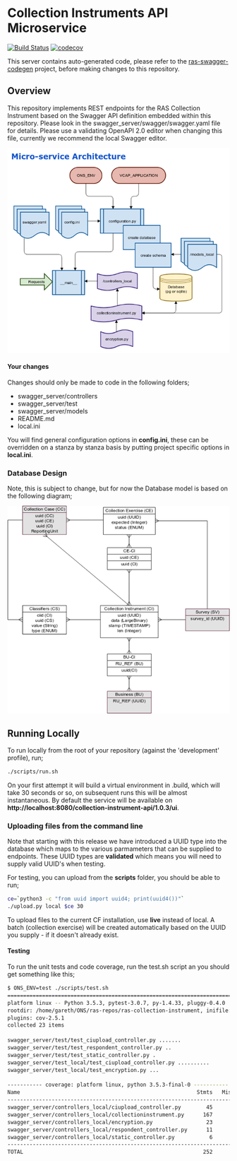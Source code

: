 # Collection Instruments API Microservice
[![Build Status](https://travis-ci.org/ONSdigital/ras-collection-instrument.svg?branch=master)](https://travis-ci.org/ONSdigital/ras-collection-instrument-demo)
[![codecov](https://codecov.io/gh/onsdigital/ras-collection-instrument/branch/master/graph/badge.svg)](https://codecov.io/gh/onsdigital/ras-collection-instrument-demo)

This server contains auto-generated code, please refer to the 
[ras-swagger-codegen](https://github.com/ONSdigital/ras-swagger-codegen) project, before making changes 
to this repository.

## Overview

This repository implements REST endpoints for the RAS Collection Instrument based on the Swagger API 
definition embedded within this repository. Please look in the swagger_server/swagger/swagger.yaml file for details.
Please use a validating OpenAPI 2.0 editor when changing this file, currently we recommend the local
Swagger editor.

![ons_startup.png](ons_startup.png)

#### Your changes

Changes should only be made to code in the following folders;

* swagger\_server/controllers
* swagger\_server/test
* swagger\_server/models
* README.md
* local.ini

You will find general configuration options in **config.ini**, these can
be overridden on a stanza by stanza basis by putting project specific
options in **local.ini**.

### Database Design

Note, this is subject to change, but for now the Database model is based
on the following diagram;

![ons_erm.png](ons_erm.png)

## Running Locally

To run locally from the root of your repository (against the 'development' profile), run;

```bash
./scripts/run.sh
```

On your first attempt it will build a virtual environment in .build, which will take 30 seconds or so, on 
subsequent runs this will be almost instantaneous. By default the service will be available 
on **http://localhost:8080/collection-instrument-api/1.0.3/ui**.

### Uploading files from the command line

Note that starting with this release we have introduced a UUID type into
the database which maps to the various parmameters that can be supplied
to endpoints. These UUID types are **validated** which means you will need
to supply valid UUID's when testing.

For testing, you can upload from the **scripts** folder, you should be able to run;

```bash
ce=`python3 -c "from uuid import uuid4; print(uuid4())"`
./upload.py local $ce 30
```
To upload files to the current CF installation, use **live** instead of local.
A batch (collection exercise) will be created automatically based on the UUID you
supply - if it doesn't already exist.

#### Testing

To run the unit tests and code coverage, run the test.sh script an you should get something like this;

```bash
$ ONS_ENV=test ./scripts/test.sh
================================================================================================= test session starts =================================================================================================
platform linux -- Python 3.5.3, pytest-3.0.7, py-1.4.33, pluggy-0.4.0
rootdir: /home/gareth/ONS/ras-repos/ras-collection-instrument, inifile:
plugins: cov-2.5.1
collected 23 items

swagger_server/test/test_ciupload_controller.py .......
swagger_server/test/test_respondent_controller.py ..
swagger_server/test/test_static_controller.py .
swagger_server/test_local/test_ciupload_controller.py ..........
swagger_server/test_local/test_encryption.py ...

----------- coverage: platform linux, python 3.5.3-final-0 -----------
Name                                                        Stmts   Miss  Cover   Missing
-----------------------------------------------------------------------------------------
swagger_server/controllers_local/ciupload_controller.py        45      0   100%
swagger_server/controllers_local/collectioninstrument.py      167      0   100%
swagger_server/controllers_local/encryption.py                 23      0   100%
swagger_server/controllers_local/respondent_controller.py      11      0   100%
swagger_server/controllers_local/static_controller.py           6      0   100%
-----------------------------------------------------------------------------------------
TOTAL                                                         252      0   100%
```

